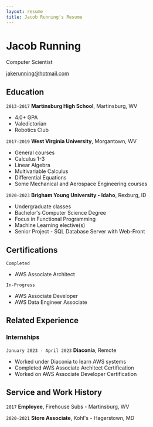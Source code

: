 ```yaml
---
layout: resume
title: Jacob Running's Resume
---
```

# Jacob Running
Computer Scientist

<div id="webaddress">
<a href="jakerunning@hotmail.com">jakerunning@hotmail.com</a>
</div>

<!-- https://www.monique.tech/the-art-of-markdown -->


## Education

`2013-2017`
__Martinsburg High School__, Martinsburg, WV

- 4.0+ GPA
- Valedictorian
- Robotics Club

`2017-2019`
__West Virginia University__, Morgantown, WV

- General courses
- Calculus 1-3
- Linear Algebra
- Multivariable Calculus
- Differential Equations
- Some Mechanical and Aerospace Engineering courses

`2020-2023`
__Brigham Young University - Idaho__, Rexburg, ID

- Undergraduate classes
- Bachelor's Computer Science Degree
- Focus in Functional Programming
- Machine Learning elective(s)
- Senior Project - SQL Database Server with Web-Front


## Certifications

`Completed`
- AWS Associate Architect

`In-Progress`
- AWS Associate Developer
- AWS Data Engineer Associate

## Related Experience

### Internships

`January 2023 - April 2023`
__Diaconia__, Remote

- Worked under Diaconia to learn AWS systems
- Completed AWS Associate Architect Certification
- Worked on AWS Associate Developer Certification


## Service and Work History

`2017`
__Employee__, Firehouse Subs - Martinsburg, WV


`2020-2021`
__Store Associate__, Kohl's - Hagerstown, MD



<!-- ### Footer

Last updated: December 2023 -->


